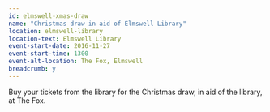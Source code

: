 ```yaml
---
id: elmswell-xmas-draw
name: "Christmas draw in aid of Elmswell Library"
location: elmswell-library
location-text: Elmswell Library
event-start-date: 2016-11-27
event-start-time: 1300
event-alt-location: The Fox, Elmswell
breadcrumb: y
---
```


Buy your tickets from the library for the Christmas draw, in aid of the library, at The Fox.
